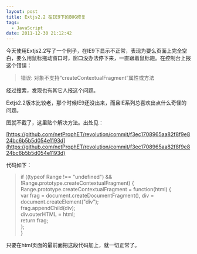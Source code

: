 ```yaml
---
layout: post
title: Extjs2.2 在IE9下的BUG修复
tags:
  - JavaScript
date: 2011-12-30 21:12:42
---
```


今天使用Extjs2.2写了一个例子，在IE9下显示不正常，表现为要么页面上完全空白，要么用鼠标拖动窗口时，窗口没办法停下来，一直跟着鼠标跑。在控制台上报这个错误：

> 错误: 对象不支持“createContextualFragment”属性或方法

经过搜索，发现也有其它人报这个问题。

Extjs2.2版本比较老，那个时候IE9还没出来，而且IE系列总喜欢出点什么奇怪的问题。

图就不截了，这里贴个解决方法。出处见：

[https://github.com/netProphET/revolution/commit/f3ec1708965aa82f8f9e824bc6b5b5d054e1193d](https://github.com/netProphET/revolution/commit/f3ec1708965aa82f8f9e824bc6b5b5d054e1193d)

代码如下：

> if ((typeof Range !== "undefined") && !Range.prototype.createContextualFragment) {      
>     Range.prototype.createContextualFragment = function(html) {       
>         var frag = document.createDocumentFragment(), div = document.createElement("div");       
>         frag.appendChild(div);       
>         div.outerHTML = html;       
>         return frag;       
>     };       
> }

只要在html页面的最前面把这段代码加上，就一切正常了。